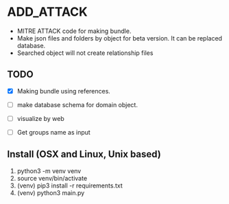 # ADD_ATTACK

- MITRE ATTACK code for making bundle.
- Make json files and folders by object for beta version. It can be replaced database.
- Searched object will not create relationship files



## TODO

- [x] Making bundle using references.
- [ ] make database schema for domain object.
- [ ] visualize by web
- [ ] Get groups name as input





## Install (OSX and Linux, Unix based)

1. python3 -m venv venv
2. source venv/bin/activate
3. (venv) pip3 install -r requirements.txt
4. (venv) python3 main.py